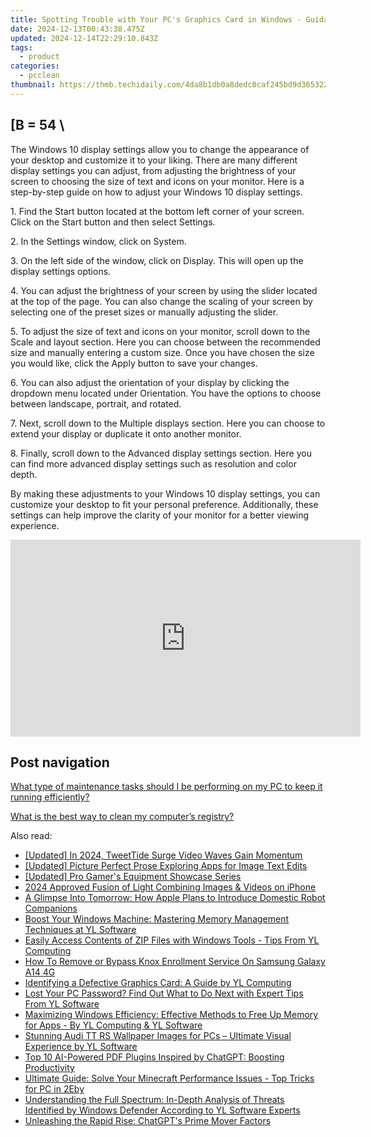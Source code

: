 ```yaml
---
title: Spotting Trouble with Your PC's Graphics Card in Windows - Guidance From YL Computing
date: 2024-12-13T00:43:38.475Z
updated: 2024-12-14T22:29:10.843Z
tags:
  - product
categories:
  - pcclean
thumbnail: https://thmb.techidaily.com/4da8b1db0a8dedc0caf245bd9d36532200ad5924e7bac2e7594923dabb645a34.jpg
---
```


## \[B = 54 \

The Windows 10 display settings allow you to change the appearance of your desktop and customize it to your liking. There are many different display settings you can adjust, from adjusting the brightness of your screen to choosing the size of text and icons on your monitor. Here is a step-by-step guide on how to adjust your Windows 10 display settings. 

1\. Find the Start button located at the bottom left corner of your screen. Click on the Start button and then select Settings.

2\. In the Settings window, click on System.

3\. On the left side of the window, click on Display. This will open up the display settings options. 

4\. You can adjust the brightness of your screen by using the slider located at the top of the page. You can also change the scaling of your screen by selecting one of the preset sizes or manually adjusting the slider.

5\. To adjust the size of text and icons on your monitor, scroll down to the Scale and layout section. Here you can choose between the recommended size and manually entering a custom size. Once you have chosen the size you would like, click the Apply button to save your changes.

6\. You can also adjust the orientation of your display by clicking the dropdown menu located under Orientation. You have the options to choose between landscape, portrait, and rotated.

7\. Next, scroll down to the Multiple displays section. Here you can choose to extend your display or duplicate it onto another monitor.

8\. Finally, scroll down to the Advanced display settings section. Here you can find more advanced display settings such as resolution and color depth. 

By making these adjustments to your Windows 10 display settings, you can customize your desktop to fit your personal preference. Additionally, these settings can help improve the clarity of your monitor for a better viewing experience.

<!-- affiliate ads begin -->
<iframe width="560" height="315" src="https://www.youtube.com/embed/qmQjRcnaq9g?si=jadcGtXemUAlKOTa" title="YouTube video player" frameborder="0" allow="accelerometer; autoplay; clipboard-write; encrypted-media; gyroscope; picture-in-picture; web-share" referrerpolicy="strict-origin-when-cross-origin" allowfullscreen></iframe>
<!-- affiliate ads end -->

## Post navigation

[What type of maintenance tasks should I be performing on my PC to keep it running efficiently?](https://tools.techidaily.com/pcclean/products/)

[What is the best way to clean my computer’s registry?](https://tools.techidaily.com/pcclean/products/)

<ins class="adsbygoogle"
     style="display:block"
     data-ad-format="autorelaxed"
     data-ad-client="ca-pub-7571918770474297"
     data-ad-slot="1223367746"></ins>

<ins class="adsbygoogle"
     style="display:block"
     data-ad-client="ca-pub-7571918770474297"
     data-ad-slot="8358498916"
     data-ad-format="auto"
     data-full-width-responsive="true"></ins>

<span class="atpl-alsoreadstyle">Also read:</span>
<div><ul>
<li><a href="https://twitter-videos.techidaily.com/updated-in-2024-tweettide-surge-video-waves-gain-momentum/"><u>[Updated] In 2024, TweetTide Surge Video Waves Gain Momentum</u></a></li>
<li><a href="https://fox-http.techidaily.com/updated-picture-perfect-prose-exploring-apps-for-image-text-edits/"><u>[Updated] Picture Perfect Prose Exploring Apps for Image Text Edits</u></a></li>
<li><a href="https://youtube-tips.techidaily.com/ed-pro-gamers-equipment-showcase-series/"><u>[Updated] Pro Gamer's Equipment Showcase Series</u></a></li>
<li><a href="https://fox-boxes.techidaily.com/2024-approved-fusion-of-light-combining-images-and-videos-on-iphone/"><u>2024 Approved Fusion of Light Combining Images & Videos on iPhone</u></a></li>
<li><a href="https://tech-haven.techidaily.com/a-glimpse-into-tomorrow-how-apple-plans-to-introduce-domestic-robot-companions/"><u>A Glimpse Into Tomorrow: How Apple Plans to Introduce Domestic Robot Companions</u></a></li>
<li><a href="https://discover-fantastic.techidaily.com/boost-your-windows-machine-mastering-memory-management-techniques-at-yl-software/"><u>Boost Your Windows Machine: Mastering Memory Management Techniques at YL Software</u></a></li>
<li><a href="https://discover-fantastic.techidaily.com/easily-access-contents-of-zip-files-with-windows-tools-tips-from-yl-computing/"><u>Easily Access Contents of ZIP Files with Windows Tools - Tips From YL Computing</u></a></li>
<li><a href="https://android-unlock.techidaily.com/how-to-remove-or-bypass-knox-enrollment-service-on-samsung-galaxy-a14-4g-by-drfone-android/"><u>How To Remove or Bypass Knox Enrollment Service On Samsung Galaxy A14 4G</u></a></li>
<li><a href="https://discover-fantastic.techidaily.com/identifying-a-defective-graphics-card-a-guide-by-yl-computing/"><u>Identifying a Defective Graphics Card: A Guide by YL Computing</u></a></li>
<li><a href="https://discover-fantastic.techidaily.com/lost-your-pc-password-find-out-what-to-do-next-with-expert-tips-from-yl-software/"><u>Lost Your PC Password? Find Out What to Do Next with Expert Tips From YL Software</u></a></li>
<li><a href="https://discover-fantastic.techidaily.com/maximizing-windows-efficiency-effective-methods-to-free-up-memory-for-apps-by-yl-computing-and-yl-software/"><u>Maximizing Windows Efficiency: Effective Methods to Free Up Memory for Apps - By YL Computing & YL Software</u></a></li>
<li><a href="https://discover-fantastic.techidaily.com/stunning-audi-tt-rs-wallpaper-images-for-pcs-ultimate-visual-experience-by-yl-software/"><u>Stunning Audi TT RS Wallpaper Images for PCs – Ultimate Visual Experience by YL Software</u></a></li>
<li><a href="https://tech-revival.techidaily.com/top-10-ai-powered-pdf-plugins-inspired-by-chatgpt-boosting-productivity/"><u>Top 10 AI-Powered PDF Plugins Inspired by ChatGPT: Boosting Productivity</u></a></li>
<li><a href="https://win-able.techidaily.com/ultimate-guide-solve-your-minecraft-performance-issues-top-tricks-for-pc-in-2eby/"><u>Ultimate Guide: Solve Your Minecraft Performance Issues - Top Tricks for PC in 2Eby</u></a></li>
<li><a href="https://discover-fantastic.techidaily.com/understanding-the-full-spectrum-in-depth-analysis-of-threats-identified-by-windows-defender-according-to-yl-software-experts/"><u>Understanding the Full Spectrum: In-Depth Analysis of Threats Identified by Windows Defender According to YL Software Experts</u></a></li>
<li><a href="https://tech-haven.techidaily.com/unleashing-the-rapid-rise-chatgpts-prime-mover-factors/"><u>Unleashing the Rapid Rise: ChatGPT's Prime Mover Factors</u></a></li>
</ul></div>

